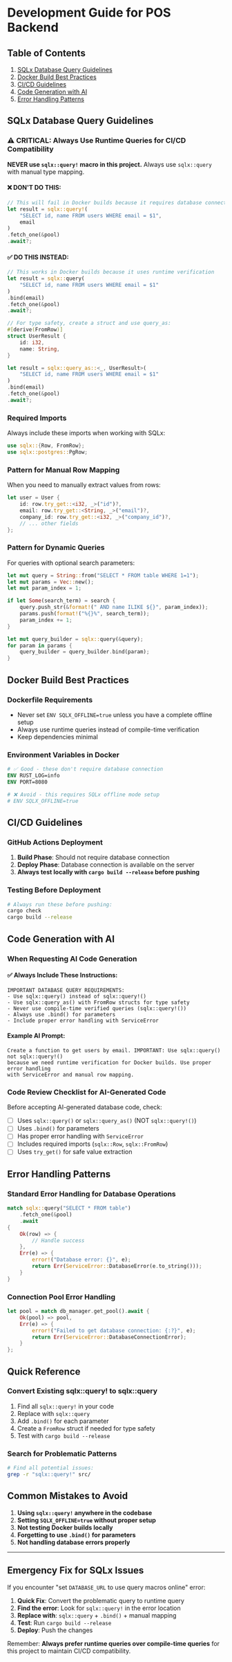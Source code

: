 # Development Guide for POS Backend

## Table of Contents

1. [SQLx Database Query Guidelines](#sqlx-database-query-guidelines)
2. [Docker Build Best Practices](#docker-build-best-practices)
3. [CI/CD Guidelines](#cicd-guidelines)
4. [Code Generation with AI](#code-generation-with-ai)
5. [Error Handling Patterns](#error-handling-patterns)

## SQLx Database Query Guidelines

### ⚠️ CRITICAL: Always Use Runtime Queries for CI/CD Compatibility

**NEVER use `sqlx::query!` macro in this project.** Always use `sqlx::query` with manual type mapping.

#### ❌ DON'T DO THIS:

```rust
// This will fail in Docker builds because it requires database connection at compile time
let result = sqlx::query!(
    "SELECT id, name FROM users WHERE email = $1",
    email
)
.fetch_one(&pool)
.await?;
```

#### ✅ DO THIS INSTEAD:

```rust
// This works in Docker builds because it uses runtime verification
let result = sqlx::query(
    "SELECT id, name FROM users WHERE email = $1"
)
.bind(email)
.fetch_one(&pool)
.await?;

// For type safety, create a struct and use query_as:
#[derive(FromRow)]
struct UserResult {
    id: i32,
    name: String,
}

let result = sqlx::query_as::<_, UserResult>(
    "SELECT id, name FROM users WHERE email = $1"
)
.bind(email)
.fetch_one(&pool)
.await?;
```

### Required Imports

Always include these imports when working with SQLx:

```rust
use sqlx::{Row, FromRow};
use sqlx::postgres::PgRow;
```

### Pattern for Manual Row Mapping

When you need to manually extract values from rows:

```rust
let user = User {
    id: row.try_get::<i32, _>("id")?,
    email: row.try_get::<String, _>("email")?,
    company_id: row.try_get::<i32, _>("company_id")?,
    // ... other fields
};
```

### Pattern for Dynamic Queries

For queries with optional search parameters:

```rust
let mut query = String::from("SELECT * FROM table WHERE 1=1");
let mut params = Vec::new();
let mut param_index = 1;

if let Some(search_term) = search {
    query.push_str(&format!(" AND name ILIKE ${}", param_index));
    params.push(format!("%{}%", search_term));
    param_index += 1;
}

let mut query_builder = sqlx::query(&query);
for param in params {
    query_builder = query_builder.bind(param);
}
```

## Docker Build Best Practices

### Dockerfile Requirements

- Never set `ENV SQLX_OFFLINE=true` unless you have a complete offline setup
- Always use runtime queries instead of compile-time verification
- Keep dependencies minimal

### Environment Variables in Docker

```dockerfile
# ✅ Good - these don't require database connection
ENV RUST_LOG=info
ENV PORT=8080

# ❌ Avoid - this requires SQLx offline mode setup
# ENV SQLX_OFFLINE=true
```

## CI/CD Guidelines

### GitHub Actions Deployment

1. **Build Phase**: Should not require database connection
2. **Deploy Phase**: Database connection is available on the server
3. **Always test locally with `cargo build --release` before pushing**

### Testing Before Deployment

```bash
# Always run these before pushing:
cargo check
cargo build --release
```

## Code Generation with AI

### When Requesting AI Code Generation

#### ✅ Always Include These Instructions:

```
IMPORTANT DATABASE QUERY REQUIREMENTS:
- Use sqlx::query() instead of sqlx::query!()
- Use sqlx::query_as() with FromRow structs for type safety
- Never use compile-time verified queries (sqlx::query!())
- Always use .bind() for parameters
- Include proper error handling with ServiceError
```

#### Example AI Prompt:

```
Create a function to get users by email. IMPORTANT: Use sqlx::query() not sqlx::query!()
because we need runtime verification for Docker builds. Use proper error handling
with ServiceError and manual row mapping.
```

### Code Review Checklist for AI-Generated Code

Before accepting AI-generated database code, check:

- [ ] Uses `sqlx::query()` or `sqlx::query_as()` (NOT `sqlx::query!()`)
- [ ] Uses `.bind()` for parameters
- [ ] Has proper error handling with `ServiceError`
- [ ] Includes required imports (`sqlx::Row`, `sqlx::FromRow`)
- [ ] Uses `try_get()` for safe value extraction

## Error Handling Patterns

### Standard Error Handling for Database Operations

```rust
match sqlx::query("SELECT * FROM table")
    .fetch_one(&pool)
    .await
{
    Ok(row) => {
        // Handle success
    },
    Err(e) => {
        error!("Database error: {}", e);
        return Err(ServiceError::DatabaseError(e.to_string()));
    }
}
```

### Connection Pool Error Handling

```rust
let pool = match db_manager.get_pool().await {
    Ok(pool) => pool,
    Err(e) => {
        error!("Failed to get database connection: {:?}", e);
        return Err(ServiceError::DatabaseConnectionError);
    }
};
```

## Quick Reference

### Convert Existing sqlx::query! to sqlx::query

1. Find all `sqlx::query!` in your code
2. Replace with `sqlx::query`
3. Add `.bind()` for each parameter
4. Create a `FromRow` struct if needed for type safety
5. Test with `cargo build --release`

### Search for Problematic Patterns

```bash
# Find all potential issues:
grep -r "sqlx::query!" src/
```

## Common Mistakes to Avoid

1. **Using `sqlx::query!` anywhere in the codebase**
2. **Setting `SQLX_OFFLINE=true` without proper setup**
3. **Not testing Docker builds locally**
4. **Forgetting to use `.bind()` for parameters**
5. **Not handling database errors properly**

---

## Emergency Fix for SQLx Issues

If you encounter "set `DATABASE_URL` to use query macros online" error:

1. **Quick Fix**: Convert the problematic query to runtime query
2. **Find the error**: Look for `sqlx::query!` in the error location
3. **Replace with**: `sqlx::query` + `.bind()` + manual mapping
4. **Test**: Run `cargo build --release`
5. **Deploy**: Push the changes

Remember: **Always prefer runtime queries over compile-time queries** for this project to maintain CI/CD compatibility.
